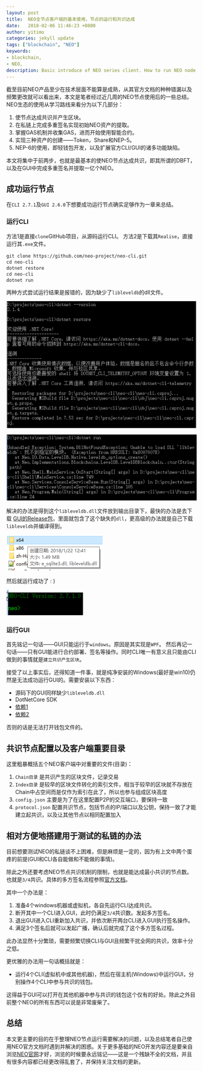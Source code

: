 ```yaml
---
layout: post
title:  NEO全节点客户端的基本使用，节点的运行和共识达成
date:   2018-02-06 11:46:23 +0800
author: yitimo
categories: jekyll update
tags: ["blockchain", "NEO"]
keywords:
- blockchain,
- NEO,
description: Basic introduce of NEO series client. How to run NEO node & get the CLI consensused.
---
```


截至目前NEO产品至少在技术层面不能算是成熟，从其官方文档的种种错漏以及频繁更改就可以看出来，本文是笔者经过近几周的NEO节点使用后的一些总结。NEO生态的使用从学习路线来看分为以下几部分：
1. 使节点达成共识并产生区块。
2. 在私链上完成多重签名实现初始NEO资产的提取。
3. 掌握GAS机制并收集GAS，进而开始使用智能合约。
4. 实现三种资产的创建——Token，Share和NEP-5。
5. NEP-6的使用，即轻钱包开发，以及扩展官方CLI/GUI的诸多功能缺陷。

本文将集中于前两步，也就是最基本的使NEO节点达成共识，即其所谓的DBFT，以及在GUI中完成多重签名并提取一亿个NEO。

## 成功运行节点

在``CLI 2.7.1``及``GUI 2.6.0``下想要成功运行节点确实足够作为一章来总结。

### 运行CLI

方法1是直接``clone``GitHub项目，从源码运行CLI。
方法2是下载其``Realise``，直接运行其``.exe``文件。

```
git clone https://github.com/neo-project/neo-cli.git
cd neo-cli
dotnet restore
cd neo-cli
dotnet run
```
两种方式尝试运行结果是报错的，因为缺少了``libleveldb``的dll文件。

![DotNet Restore](/assets/images/201802/cli-restore.png)

![Error](/assets/images/201802/cli-error.png)

解决的办法是得到这个``libleveldb.dll``文件放到输出目录下，最快的办法是去下载 [GUI的Release包](https://github.com/neo-project/neo-gui/releases)，里面就包含了这个缺失的``dll``，更高级的办法就是自己下载``libleveldb``并编译得到。

![GUI的Release中包含了缺失的dll](/assets/images/201802/dll-in-gui.png)

然后就运行成功了 : )

![CLI运行成功](/assets/images/201802/cli-success.png)

### 运行GUI

首先铭记一句话——GUI只能运行于``windows``。原因是其实现是``WPF``。
然后再记一句话——只有GUI能进行合约部署、签名等操作。同时CLI唯一有意义且只能由CLI做到的事情就是``建立共识产生区块``。

接受了以上事实后，还得知道一件事，就是纯净安装的Windows(最好是win10)仍然是无法成功运行GUI的。需要安装以下东西：

* 源码下的GUI同样缺少``libleveldb.dll``
* DotNetCore SDK
* [依赖1](https://www.microsoft.com/de-de/download/details.aspx?id=14632)
* [依赖2](https://www.microsoft.com/de-de/download/details.aspx?id=5555)

否则的话是无法打开钱包文件的。

## 共识节点配置以及客户端重要目录

这里粗暴概括五个NEO客户端中对重要的文件(目录)：

1. ``Chain目录`` 是共识产生的区块文件，记录交易
2. ``Index目录`` 是较早的区块文件转化的索引文件，相当于较早的区块就不存放在Chain中占空间而是仅作为索引在此了，所以也参与组成区块高度
3. ``config.json`` 主要是为了在这里配置P2P的交互端口，要保持一致
4. ``protocol.json`` 配置共识节点，包括节点的IP/端口以及公钥，保持一致了才能建立起共识，以及让其他节点以相同配置加入

## 相对方便地搭建用于测试的私链的办法

目前想要测试NEO的私链谈不上困难，但是麻烦是一定的，因为有上文中两个蛋疼的前提(GUI和CLI各自能做和不能做的事情)。

除此之外还要考虑NEO节点共识机制的限制，也就是能达成最小共识的节点数。也就是``3/4``共识。具体的多方签名流程参照[官方文档](http://docs.neo.org/zh-cn/node/private-chain.html)。

其中一个办法是：
1. 准备4个windows机器或虚拟机，各自先运行CLI达成共识。
2. 断开其中一个CLI进入GUI，此时仍满足``3/4``共识数。发起多方签名。
3. 退出GUI进入CLI重新加入共识，并依次断开两台CLI进入GUI执行签名操作。
4. 满足3个签名后就可以发起广播，确认后就完成了这个多方签名过程。

此办法显然十分繁琐，需要频繁切换CLI与GUI且频繁干扰全网的共识，效率十分之低。

更优雅的办法用一句话概括就是：

* 运行4个CLI(虚拟机中或其他机器)，然后在宿主机(Windows)中运行GUI，分别操作4个CLI中参与共识的钱包。

这得益于GUI可以打开在其他机器中参与共识的钱包这个仅有的好处。除此之外目前整个NEO的所有东西可以说是非常废柴了。

## 总结

本文更主要的目的在于整理NEO节点运行需要解决的问题，以及总结笔者自己使用NEO官方文档时遇到并解决的困惑。关于更多基础的NEO开发内容还是要亲自浏览[NEO官网](https://neo.org/)才好，浏览的时候要永远铭记——这是一个残缺不全的文档，并且有很多内容都已经更改得乱套了，并保持关注文档的更新。
